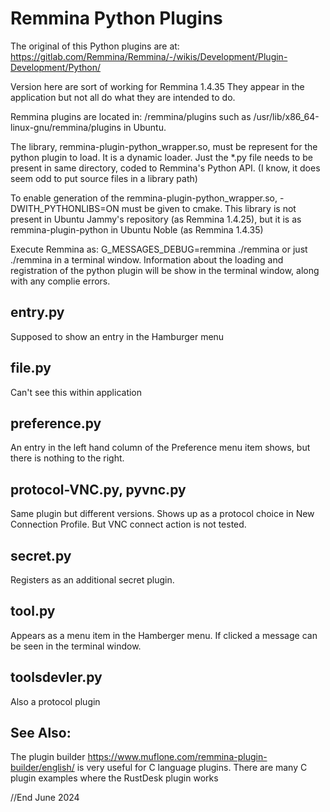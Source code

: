 # Remmina Python Plugins

The original of this Python plugins are at: https://gitlab.com/Remmina/Remmina/-/wikis/Development/Plugin-Development/Python/

Version here are sort of working for Remmina 1.4.35
They appear in the application but not all do what they are intended to do.

Remmina plugins are located in: <your path>/remmina/plugins
such as /usr/lib/x86_64-linux-gnu/remmina/plugins in Ubuntu.

The library, remmina-plugin-python_wrapper.so, must be represent for the python plugin to load.
It is a dynamic loader. Just the *.py file needs to be present in same directory, coded to Remmina's Python API.
(I know, it does seem odd to put source files in a library path)

To enable generation of the remmina-plugin-python_wrapper.so, -DWITH_PYTHONLIBS=ON must be given to cmake.
This library is not present in Ubuntu Jammy's repository (as Remmina 1.4.25), but it is 
as remmina-plugin-python in Ubuntu Noble (as Remmina 1.4.35)

Execute Remmina as: G_MESSAGES_DEBUG=remmina ./remmina or just ./remmina in a terminal window.
Information about the loading and registration of the python plugin will be show in the terminal window,
along with any complie errors.


## entry.py
Supposed to show an entry in the Hamburger menu

## file.py
Can't see this within application

## preference.py
An entry in the left hand column of the Preference menu item shows, but there is nothing to the right.

## protocol-VNC.py, pyvnc.py
Same plugin but different versions. Shows up as a protocol choice in New Connection Profile.
But VNC connect action is not tested.

## secret.py  
Registers as an additional secret plugin.

## tool.py
Appears as a menu item in the Hamberger menu. If clicked a message can be seen in the terminal window.

## toolsdevler.py
Also a protocol plugin

## See Also:
The plugin builder https://www.muflone.com/remmina-plugin-builder/english/
is very useful for C language plugins.
There are many C plugin examples where the RustDesk plugin works

//End
June 2024


